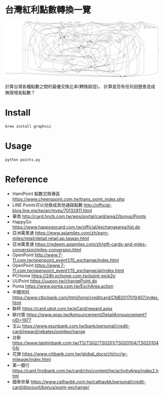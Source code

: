 # 台灣紅利點數轉換一覽

![](pic.png)

計算台灣各種點數之間的最優交換比率(轉換路徑)。
計算是否有任何迴圈會造成無限增長點數？

# Install

```bash
brew install graphviz
```

# Usage

```bash
python points.py
```

# Reference

- HamiPoint 點數交換專區 https://www.cheerspoint.com.tw/trans_point_index.php
- LINE Points可以兌換成其他通路點數 http://official-blog.line.me/tw/archives/70132911.html
- 華南 http://card.hncb.com.tw/wps/portal/card/area2/bonus/Points
- HappyGo https://www.happygocard.com.tw/official/exchangearea/list.do
- 亞洲萬里通 https://www.asiamiles.com/zh/earn-miles/retail/detail.retail.ap.taiwan.html
- 亞洲萬里通 https://redeem.asiamiles.com/zh/gift-cards-and-miles-conversion/miles-conversion.html
- OpenPoint http://www.7-11.com.tw/openpoint_event1/15_exchange/index.html
- OpenPoint https://www.7-11.com.tw/openpoint_event1/15_exchange/airindex.html
- PCHome https://24h.pchome.com.tw/point-ex/p2o
- UUPoint https://uupon.tw/changePoint.do
- Ponta https://www.ponta.com.tw/ExchArea.action
- 中國信託 https://www.ctbcbank.com/html/long/creditcard/CNB2017010407/index.html
- 聯邦 https://card.ubot.com.tw/eCard/reward.aspx
- 歐付寶 https://www.opay.tw/Announcement/DetailAnnouncement?nID=1977
- 玉山 https://www.esunbank.com.tw/bank/personal/credit-card/reward/rebates/pointexchange
- 台新 https://www.taishinbank.com.tw/TS/TS02/TS0201/TS020104/TS02010404/
- 花旗 https://www.citibank.com.tw/global_docs/chi/cc/gr-mileage/index.html
- 第一銀行 https://card.firstbank.com.tw/card/chn/content/tw/activityArea/index2.html
- 國泰世華 https://www.cathaybk.com.tw/cathaybk/personal/credit-card/discount/bonus/point-exchange/